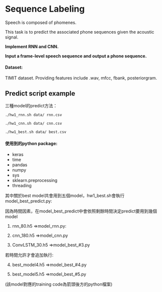 # Sequence Labeling
Speech is composed of phomenes. 

This task is to predict the associated phone sequences given the acoustic signal.

**Implement RNN and CNN.**

**Input a frame-level speech sequence and output a phone sequence.**

#### Dataset:

TIMIT dataset. Providing features include .wav, mfcc, fbank, posteriorgram.

## Predict script example

三種model的predict方法：

`./hw1_rnn.sh data/ rnn.csv`

`./hw1_cnn.sh data/ cnn.csv`

`./hw1_best.sh data/ best.csv`


#### 使用到的python package:
* keras
* time
* pandas
* numpy
* sys
* sklearn.preprocessing
* threading


其中關於best model共會用到五個model，hw1_best.sh會執行model_best_predict.py:

因為時間因素，在model_best_predict中會依照剩餘時間決定predict要用到幾個model

1. rnn_80.h5 =>model_rnn.py:

2. cnn_180.h5 =>model_cnn.py

3. ConvLSTM_30.h5 =>model_best_#3.py

若時間允許才會追加執行:

4. best_model4.h5 =>model_best_#4.py

5. best_model5.h5 =>model_best_#5.py

(該model對應的training code為箭頭後方的python檔案)
